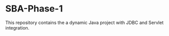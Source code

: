 # SBA-Phase-1
This repository contains the a dynamic Java project with JDBC and Servlet integration.
